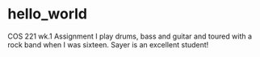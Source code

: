 # hello_world
COS 221 wk.1 Assignment
I play drums, bass and guitar and toured with a rock band when I was sixteen.
Sayer is an excellent student!
